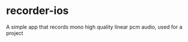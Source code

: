 recorder-ios
============

A simple app that records mono high quality linear pcm audio, used for a project
